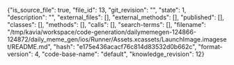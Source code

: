 {"is_source_file": true, "file_id": 13, "git_revision": "", "state": 1, "description": "", "external_files": [], "external_methods": [], "published": [], "classes": [], "methods": [], "calls": [], "search-terms": [], "filename": "/tmp/kavia/workspace/code-generation/dailymemegen-124866-124872/daily_meme_gen/ios/Runner/Assets.xcassets/LaunchImage.imageset/README.md", "hash": "e175e436acacf76c814d83532d0b662c", "format-version": 4, "code-base-name": "default", "knowledge_revision": 12}